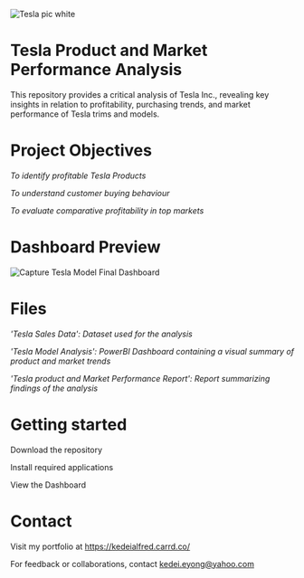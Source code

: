 ![Tesla pic white](https://github.com/user-attachments/assets/968bdb92-547b-4dbb-9c45-d5d799314599)

# Tesla Product and Market Performance Analysis

This repository provides a critical analysis of Tesla Inc., revealing key insights in relation to profitability, purchasing trends, and market performance of Tesla trims and models.

# Project Objectives

*To identify profitable Tesla Products* 

*To understand customer buying behaviour*

*To evaluate comparative profitability in top markets*


# Dashboard Preview

![Capture Tesla Model Final Dashboard](https://github.com/user-attachments/assets/d079c537-9d9c-480f-a8c5-e6dabf504881)


# Files

*'Tesla Sales Data': Dataset used for the analysis*

*'Tesla Model Analysis': PowerBI Dashboard containing a visual summary of product and market trends*

*'Tesla product and Market Performance Report': Report summarizing findings of the analysis*


# Getting started

Download the repository

Install required applications

View the Dashboard

# Contact

Visit my portfolio at https://kedeialfred.carrd.co/ 

For feedback or collaborations, contact kedei.eyong@yahoo.com



